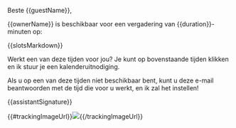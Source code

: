 Beste {{guestName}},

{{ownerName}} is beschikbaar voor een vergadering van {{duration}}-minuten op:

{{slotsMarkdown}}

Werkt een van deze tijden voor jou? Je kunt op bovenstaande tijden klikken en ik stuur je een kalenderuitnodiging.

Als u op een van deze tijden niet beschikbaar bent, kunt u deze e-mail beantwoorden met de tijd die voor u werkt, en ik zal het instellen!

{{assistantSignature}}

{{#trackingImageUrl}}![]({{trackingImageUrl}}){{/trackingImageUrl}}
